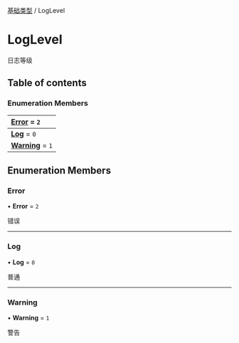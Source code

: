 [基础类型](../groups/基础类型.基础类型.md) / LogLevel

# LogLevel <Badge type="tip" text="Enumeration" /> <Score text="LogLevel" />

日志等级

## Table of contents

### Enumeration Members <Score text="Enumeration" /> 
| **[Error](mw.LogLevel.md#error)** = ``2``  |
| :----- |
| **[Log](mw.LogLevel.md#log)** = ``0`` |
| **[Warning](mw.LogLevel.md#warning)** = ``1`` |

## Enumeration Members

### Error <Score text="Error" /> 

• **Error** = ``2``

错误

___

### Log <Score text="Log" /> 

• **Log** = ``0``

普通

___

### Warning <Score text="Warning" /> 

• **Warning** = ``1``

警告
